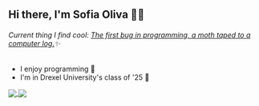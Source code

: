 ## Hi there, I'm Sofia Oliva 👋✨
###### Current thing I find cool: [The first bug in programming, a moth taped to a computer log.](https://en.wikipedia.org/wiki/Software_bug)✨

- I enjoy programming 💬
- I'm in Drexel University's class of '25 🐉

<a href="https://github.com/SofiaOliva/">
  <img align="center" src="(https://github-readme-stats.vercel.app/api?username=SofiaOliva&show_icons=true&theme=radical)

" />
</a>
<a href="https://github.com/SofiaOliva/">
  <img align="center" src="[(https://github-readme-stats.vercel.app/api/top-langs/?username=SofiaOliva&layout=compact)](https://github.com/SofiaOliva/github-readme-stats)" />
</a>
